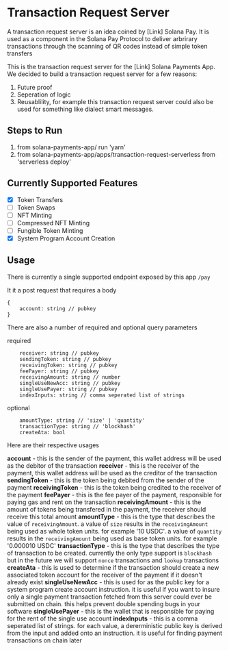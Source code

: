 # Transaction Request Server

A transaction request server is an idea coined by [Link] Solana Pay. It is used as a component in the Solana Pay Protocol to deliver arbrirary transactions through the scanning of QR codes instead of simple token transfers

This is the transaction request server for the [Link] Solana Payments App. We decided to build a transaction request server for a few reasons:

1. Future proof
2. Seperation of logic
3. Reusablility, for example this transaction request server could also be used for something like dialect smart messages.

## Steps to Run

1. from solana-payments-app/ run 'yarn'
2. from solana-payments-app/apps/transaction-request-serverless from 'serverless deploy'

## Currently Supported Features

-   [x] Token Transfers
-   [ ] Token Swaps
-   [ ] NFT Minting
-   [ ] Compressed NFT Minting
-   [ ] Fungible Token Minting
-   [x] System Program Account Creation

## Usage

There is currently a single supported endpoint exposed by this app `/pay`

It it a post request that requires a body

```
{
    account: string // pubkey
}
```

There are also a number of required and optional query parameters

required

```
    receiver: string // pubkey
    sendingToken: string // pubkey
    receivingToken: string // pubkey
    feePayer: string // pubkey
    receivingAmount: string // number
    singleUseNewAcc: string // pubkey
    singleUsePayer: string // pubkey
    indexInputs: string // comma seperated list of strings
```

optional

```
    amountType: string // 'size' | 'quantity'
    transactionType: string // 'blockhash'
    createAta: bool
```

Here are their respective usages

**account** - this is the sender of the payment, this wallet address will be used as the debitor of the transaction
**receiver** - this is the receiver of the payment, this wallet address will be used as the creditor of the transaction
**sendingToken** - this is the token being debited from the sender of the payment
**receivingToken** - this is the token being credited to the receiver of the payment
**feePayer** - this is the fee payer of the payment, responsible for paying gas and rent on the transaction
**receivingAmount** - this is the amount of tokens being transfered in the payment, the receiver should receive this total amount
**amountType** - this is the type that describes the value of `receivingAmount`. a value of `size` results in the `receivingAmount` being used as whole token units. for example '10 USDC'. a value of `quantity` results in the `receivingAmount` being used as base token units. for example '0.000010 USDC'
**transactionType** - this is the type that describes the type of transaction to be created. currently the only type support is `blockhash` but in the future we will support `nonce` transactions and `lookup` transactions
**createAta** - this is used to determine if the transaction should create a new associated token account for the receiver of the payment if it doesn't already exist
**singleUseNewAcc** - this is used for as the public key for a system program create account instruction. it is useful if you want to insure only a single payment transaction fetched from this server could ever be submitted on chain. this helps prevent double spending bugs in your software
**singleUsePayer** - this is the wallet that is responsible for paying for the rent of the single use account
**indexInputs** - this is a comma seperated list of strings. for each value, a dererministic public key is derived from the input and added onto an instruction. it is useful for finding payment transactions on chain later
